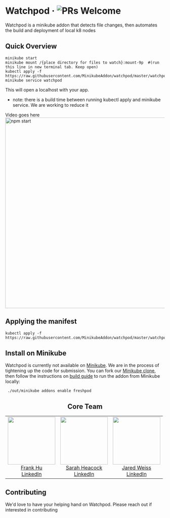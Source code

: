# Watchpod &middot; ![PRs Welcome](https://img.shields.io/badge/PRs-welcome-brightgreen.svg)

Watchpod is a minikube addon that detects file changes, then automates the build and deployment of local k8 nodes

[Minikube]: https://github.com/kubernetes/minikube
[Minikube clone]: https://github.com/MinikubeAddon/minikube
[build guide]: https://github.com/kubernetes/minikube/blob/master/docs/contributors/build_guide.md

## Quick Overview

```
minikube start
minikube mount /{place directory for files to watch}:mount-9p  #(run this line in new terminal tab. Keep open)
kubectl apply -f https://raw.githubusercontent.com/MinikubeAddon/watchpod/master/watchpod.yaml
minikube service watchpod
```

This will open a localhost with your app. 
- note: there is a build time between running kubectl apply and minikube service. We are working to reduce it

Video goes here
<img src='https://cdn.rawgit.com/MinikubeAddon/watchpod/c11e3bf7/Watchpod-first-vid.mp4' width='600' alt='npm start'>

## Applying the manifest 

```
kubectl apply -f https://raw.githubusercontent.com/MinikubeAddon/watchpod/master/watchpod.yaml
```

## Install on Minikube

Watchpod is currently not available on [Minikube]. We are in the process of tightening up the code for submission.
You can fork our [Minikube clone], then follow the instructions on [build guide] to run the addon from Minikube locally:

```
 ./out/minikube addons enable freshpod
```


<h2 align="center">Core Team</h2> 

<p align="center"> 
 <table> 
  <tbody> 
   <tr> 
    <td align="center" valign="top"> 
     <img width="150" height="150" src="https://github.com/ASimpleHuman.png?s=150"> 
     <br>
     <a href="https://github.com/ASimpleHuman"> Frank Hu </a>
     <br>
     <a href="https://www.linkedin.com/in/frankjunhu/"> LinkedIn </a>  
    </td>
    <td align="center" valign="top"> 
     <img width="150" height="150" src="https://github.com/sarahheacock.png?s=150"> 
     <br>
     <a href="https://github.com/sarahheacock"> Sarah Heacock </a>
     <br>
     <a href="https://www.linkedin.com/in/sarah-heacock-ab8677126"/> LinkedIn </a>  
    </td>
    <td align="center" valign="top"> 
     <img width="150" height="150" src="https://github.com/jmw1493.png?s=150"> 
     <br>
     <a href="https://github.com/jmw1493"> Jared Weiss </a> 
     <br>
     <a href="https://www.linkedin.com/in/jaredmweiss/"> LinkedIn </a>  
    </td>
   </tr> 
  </tbody> 
 </table> 
</p>


## Contributing

We'd love to have your helping hand on Watchpod. Please reach out if interested in contributing

